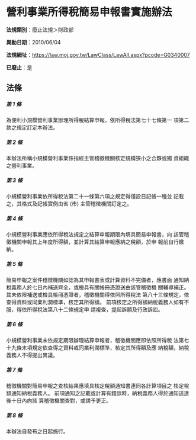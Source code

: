 # 營利事業所得稅簡易申報書實施辦法

**法規類別**：廢止法規＞財政部

**異動日期**：2010/06/04  

**法規網址**：https://law.moj.gov.tw/LawClass/LawAll.aspx?pcode=G0340007

**已廢止**：是



## 法條
##### 第 1 條
為便利小規模營利事業辦理所得稅結算申報，依所得稅法第七十七條第一
項第二款之規定訂定本辦法。

##### 第 2 條
本辦法所稱小規模營利事業係指經主管稽徵機關核定規模狹小之合夥或獨
資組織之營利事業。

##### 第 3 條
小規模營利事業依所得稅法第二十一條第六項之規定得僅設日記帳一種並
記載之，其格式及記帳實例由省 (市) 主管稽徵機關訂定之。

##### 第 4 條
小規模營利事業應依所得稅法規定之結算申報期限內填具簡易申報書，向
該管稽徵機關申報其上年度所得額，並計算其結算申報應納之稅額，於申
報前自行繳納。

##### 第 5 條
簡易申報之案件稽徵機關如認為其申報書表或計算資料不完備者，應書面
通知納稅義務人於七日內補送齊全，或檢具有關帳冊憑證送由該管稽徵機
關輔導補正。其未依限補送或檢具帳冊憑證者，稽徵機關得依照所得稅法
第八十三條規定，依查得資料或同業利潤標準，核定其所得額。
前項核定之所得額納稅義務人如有不服，得依所得稅法第八十二條規定申
請複查，提起訴願及行政訴訟。

##### 第 6 條
小規模營利事業未依規定期限辦理結算申報者，稽徵機關應即依照所得稅
法第七十九條末項規定依查得之資料或同業利潤標準，核定其所得額及應
納稅額，納稅義務人不得提出異議。

##### 第 7 條
稽徵機關對簡易申報之查核結果應填具核定稅額通知書連同各計算項目之
核定稅額通知納稅義務人。
前項通知之記載或計算有錯誤時，納稅義務人得於通知送達後十日內向該
算稽徵機關查對，或請予更正。

##### 第 8 條
本辦法自發布之日起施行。


